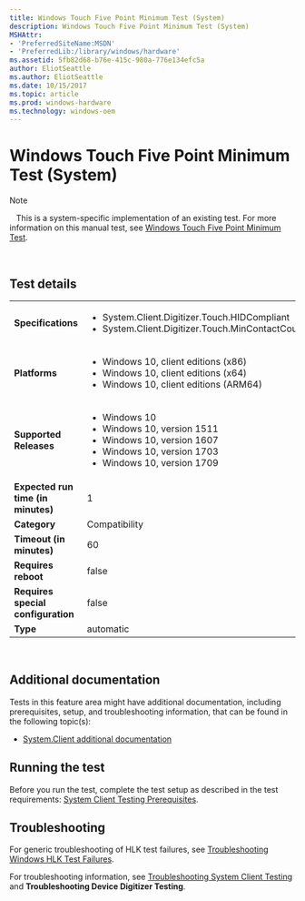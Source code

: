 ```yaml
---
title: Windows Touch Five Point Minimum Test (System)
description: Windows Touch Five Point Minimum Test (System)
MSHAttr:
- 'PreferredSiteName:MSDN'
- 'PreferredLib:/library/windows/hardware'
ms.assetid: 5fb82d68-b76e-415c-980a-776e134efc5a
author: EliotSeattle
ms.author: EliotSeattle
ms.date: 10/15/2017
ms.topic: article
ms.prod: windows-hardware
ms.technology: windows-oem
---
```


# <span id="p_hlk_test.25d4e130-b388-4488-8dc3-0e4b0a478775"></span>Windows Touch Five Point Minimum Test (System)

>[!NOTE]
>  
This is a system-specific implementation of an existing test. For more information on this manual test, see [Windows Touch Five Point Minimum Test](20f7fc85-e206-432d-be66-668b0d37be26.md).

 

## Test details
|||
|---|---|
| **Specifications**  | <ul><li>System.Client.Digitizer.Touch.HIDCompliant</li><li>System.Client.Digitizer.Touch.MinContactCount</li></ul> |  
| **Platforms**   | <ul><li>Windows 10, client editions (x86)</li><li>Windows 10, client editions (x64)</li><li>Windows 10, client editions (ARM64)</li></ul> |
| **Supported Releases** | <ul><li>Windows 10</li><li>Windows 10, version 1511</li><li>Windows 10, version 1607</li><li>Windows 10, version 1703</li><li>Windows 10, version 1709</li></ul> |
|**Expected run time (in minutes)**| 1 |
|**Category**| Compatibility |
|**Timeout (in minutes)**| 60 |
|**Requires reboot**| false |
|**Requires special configuration**| false |
|**Type**| automatic |

 

## <span id="Additional_documentation"></span><span id="additional_documentation"></span><span id="ADDITIONAL_DOCUMENTATION"></span>Additional documentation


Tests in this feature area might have additional documentation, including prerequisites, setup, and troubleshooting information, that can be found in the following topic(s):

-   [System.Client additional documentation](system-client-additional-documentation.md)

## <span id="Running_the_test"></span><span id="running_the_test"></span><span id="RUNNING_THE_TEST"></span>Running the test


Before you run the test, complete the test setup as described in the test requirements: [System Client Testing Prerequisites](system-client-testing-prerequisites.md).

## <span id="Troubleshooting"></span><span id="troubleshooting"></span><span id="TROUBLESHOOTING"></span>Troubleshooting


For generic troubleshooting of HLK test failures, see [Troubleshooting Windows HLK Test Failures](..\user\troubleshooting-windows-hlk-test-failures.md).

For troubleshooting information, see [Troubleshooting System Client Testing](troubleshooting-system-client-testing.md) and **Troubleshooting Device Digitizer Testing**.

 

 






